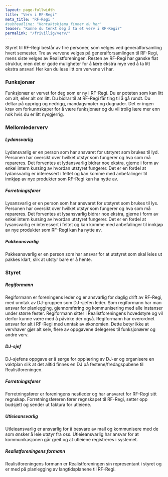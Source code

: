 ```yaml
---
layout: page-fullwidth
title: "Verv i RF-Regi"
meta_title: "RF-Regi "
#subheadline: "Kontaktskjema finner du her"
teaser: "Kunne du tenkt deg å ta et verv i RF-Regi?" 
permalink: "/frivillig/verv/"
---
```


Styret til RF-Regi består av fire personer, som velges ved generalforsamling hvert semester. Tre av vervene velges på generalforsamlingen til RF-Regi, mens siste velges av Realistforeningen. Resten av RF-Regi har ganske flat struktur, men det er gode muligheter for å lære ekstra mye ved å ta litt ekstra ansvar! Her kan du lese litt om vervene vi har.

<h3>Funksjonær</h3>
Funksjonær er vervet for deg som er ny i RF-Regi. Du er poteten som kan litt om alt, eller alt om litt. Du bidrar til at RF-Regi får ting til å gå rundt. Du deltar på opprigg og nedrigg, mandagsmøter og dugnader. Det er ingen krav om forkunnskaper for å være funksjonær og du vil trolig lære mer enn nok hvis du er litt nysgjerrig.

<h3>Mellomlederverv</h3>
<h5>Lydansvarlig</h5>
Lydansvarlig er en person som har ansvaret for utstyret som brukes til lyd. Personen har oversikt over hvilket utstyr som fungerer og hva som må repareres. Det forventes at lydansvarlig bidrar noe ekstra, gjerne i form av enkel intern kursing av hvordan utstyret fungerer. Det er en fordel at lydansvarlig er interessert i feltet og kan komme med anbefalinger til innkjøp av nye produkter som RF-Regi kan ha nytte av.
<h5>Forretningsfører</h5>
Lysansvarlig er en person som har ansvaret for utstyret som brukes til lys. Personen har oversikt over hvilket utstyr som fungerer og hva som må repareres. Det forventes at lysansvarlig bidrar noe ekstra, gjerne i form av enkel intern kursing av hvordan utstyret fungerer. Det er en fordel at lysansvarlig er interessert i feltet og kan komme med anbefalinger til innkjøp av nye produkter som RF-Regi kan ha nytte av.
<h5>Pakkeansvarlig</h5>
Pakkeansvarlig er en person som har ansvar for at utstyret som skal leies ut pakkes klart, slik at utstyr bare er å hente.


<h3>Styret</h3>
<h5>Regiformann</h5>
Regiformann er foreningens leder og er ansvarlig for daglig drift av RF-Regi, med unntak av DJ-gruppen som DJ-sjefen leder. Som regiformann har man ansvar for planlegging, gjennomføring og kommunisering med alle instanser under større fester. Regiformann sitter i Realistforeningens hovedstyre og vil derfor kunne være med å påvirke der også. Regiformann har overordnet ansvar for alt i RF-Regi med unntak av økonomien. Dette betyr ikke at vervhaver gjør alt selv, flere av oppgavene delegeres til funksjonærer og andre verv.
<h5>DJ-sjef</h5>
DJ-sjefens oppgave er å sørge for opplæring av DJ-er og organisere en vaktplan slik at det alltid finnes en DJ på festene/fredagspubene til Realistforeningen. 
<h5>Forretningsfører</h5>
Forretningsfører er foreningens nestleder og har ansvaret for RF-Regi sitt regnskap. Forretningsføreren fører regnskapet til RF-Regi, setter opp budsjett og sender ut faktura for utleiene.
<h5>Utleieansvarlig</h5>
Utleieansvarlig er ansvarlig for å besvare av mail og kommunisere med de som ønsker å leie utstyr fra oss. Utleieansvarlig har ansvar for at kommunikasjonen går greit og at utleiene registreres i systemet. 
<h5>Realistforeningens formann</h5>
Realistforeningens formann er Realistforeningen sin representant i styret og er med på planlegging av langtidsplanene til RF-Regi. 
